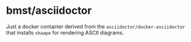 bmst/asciidoctor
================

Just a docker container derived from the `asciidoctor/docker-asciidoctor` that installs `shaape` for rendering ASCII diagrams.

